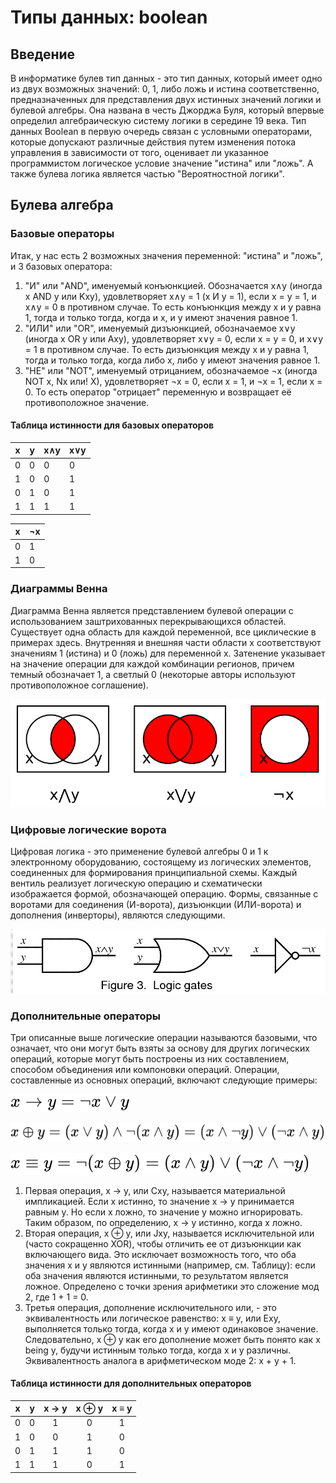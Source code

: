 # Типы данных: boolean
## Введение
В информатике булев тип данных - это тип данных, который имеет одно из двух возможных значений: 0, 1, либо ложь и истина соответственно, предназначенных для представления двух истинных значений логики и булевой алгебры. Она названа в честь Джорджа Буля, который впервые определил алгебраическую систему логики в середине 19 века. Тип данных Boolean в первую очередь связан с условными операторами, которые допускают различные действия путем изменения потока управления в зависимости от того, оценивает ли указанное программистом логическое условие значение "истина" или "ложь". А также булева логика является частью "Вероятностной логики".
## Булева алгебра
### Базовые операторы
Итак, у нас есть 2 возможных значения переменной: "истина" и "ложь", и 3 базовых оператора:
1. "И" или "AND", именуемый конъюнкцией. Обозначается x∧y (иногда x AND y или Kxy), удовлетворяет x∧y = 1 (x И y = 1), если x = y = 1, и x∧y = 0 в противном случае. То есть конъюнкция между x и y равна 1, тогда и только тогда, когда и x, и y имеют значения равное 1.
2. "ИЛИ" или "OR", именуемый дизъюнкцией, обозначаемое x∨y (иногда x OR y или Axy), удовлетворяет x∨y = 0, если x = y = 0, и x∨y = 1 в противном случае. То есть дизъюнкция между x и y равна 1, тогда и только тогда, когда либо x, либо y имеют значения равное 1.
3. "НЕ" или "NOT", именуемый отрицанием, обозначаемое ¬x (иногда NOT x, Nx или! X), удовлетворяет ¬x = 0, если x = 1, и ¬x = 1, если x = 0. То есть оператор "отрицает" переменную и возвращает её противоположное значение.

#### Таблица истинности для базовых операторов

| x 	| y 	| x∧y 	| x∨y 	|
|---	|---	|-----	|-----	|
| 0 	| 0 	| 0   	| 0   	|
| 1 	| 0 	| 0   	| 1   	|
| 0 	| 1 	| 0   	| 1   	|
| 1 	| 1 	| 1   	| 1   	|

| x | ¬x |
|---|----|
| 0 | 1  |
| 1 | 0  |

### Диаграммы Венна

Диаграмма Венна является представлением булевой операции с использованием заштрихованных перекрывающихся областей. Существует одна область для каждой переменной, все циклические в примерах здесь. Внутренняя и внешняя части области x соответствуют значениям 1 (истина) и 0 (ложь) для переменной x. Затенение указывает на значение операции для каждой комбинации регионов, причем темный обозначает 1, а светлый 0 (некоторые авторы используют противоположное соглашение).

![VennAndOrNot](img/Vennandornot.png)

### Цифровые логические ворота

Цифровая логика - это применение булевой алгебры 0 и 1 к электронному оборудованию, состоящему из логических элементов, соединенных для формирования принципиальной схемы. Каждый вентиль реализует логическую операцию и схематически изображается формой, обозначающей операцию. Формы, связанные с воротами для соединения (И-ворота), дизъюнкции (ИЛИ-ворота) и дополнения (инверторы), являются следующими.

![LogicGates](img/LogicGates.GIF)

### Дополнительные операторы

Три описанные выше логические операции называются базовыми, что означает, что они могут быть взяты за основу для других логических операций, которые могут быть построены из них составлением, способом объединения или компоновки операций. Операции, составленные из основных операций, включают следующие примеры:

![implication](img/implication.svg)

![exclusiveOr](img/exclusive_or.svg)

![equivalence](img/equivalence.svg)

1. Первая операция, x → y, или Cxy, называется материальной импликацией. Если x истинно, то значение x → y принимается равным y. Но если x ложно, то значение y можно игнорировать. Таким образом, по определению, x → y истинно, когда x ложно.
2. Вторая операция, x ⊕ y, или Jxy, называется исключительной или (часто сокращенно XOR), чтобы отличить ее от дизъюнкции как включающего вида. Это исключает возможность того, что оба значения x и y являются истинными (например, см. Таблицу): если оба значения являются истинными, то результатом является ложное. Определено с точки зрения арифметики это сложение мод 2, где 1 + 1 = 0.
3. Третья операция, дополнение исключительного или, - это эквивалентность или логическое равенство: x ≡ y, или Exy, выполняется только тогда, когда x и y имеют одинаковое значение. Следовательно, x ⊕ y как его дополнение может быть понято как x being y, будучи истинным только тогда, когда x и y различны. Эквивалентность аналога в арифметическом моде 2: x + y + 1.

#### Таблица истинности для дополнительных операторов

| x 	| y 	| x → y 	| x ⊕ y 	| x ≡ y 	|
|:-:	|:-:	|:-----:	|:-----:	|:-----:	|
| 0 	| 0 	|   1   	|   0   	|   1   	|
| 1 	| 0 	|   0   	|   1   	|   0   	|
| 0 	| 1 	|   1   	|   1   	|   0   	|
| 1 	| 1 	|   1   	|   0   	|   1   	|
